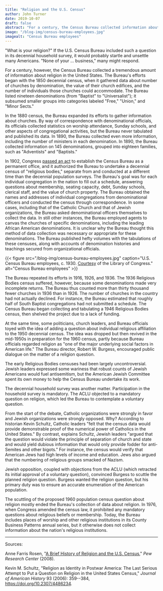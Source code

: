 ```yaml
---
title: "Religion and the U.S. Census"
author: John Turner
date: 2019-10-07
draft: false
abstract: "For a century, the Census Bureau collected information about religion in the United States. Here is how the Bureau's efforts began with the 1850 decennial census, how it expanded to the Censuses of Religious Bodies, and why the religion censuses eventually came to an end in the middle of the twentieth century." 
image: "/blog-img/census-bureau-employees.jpg"
imagealt: "Census Bureau employees"
---
```


"What is your religion?" If the U.S. Census Bureau included such a question in its decennial household survey, it would probably startle and unsettle many Americans. "None of your ... business," many might respond.

For a century, however, the Census Bureau collected a tremendous amount of information about religion in the United States. The Bureau's efforts began with the 1850 decennial census, when it gathered data about number of churches by denomination, the value of their church edifices, and the number of individuals those churches could accommodate. The Bureau listed nineteen denominations (from "Baptist" to "Universalist"); it subsumed smaller groups into categories labeled "Free," "Union," and "Minor Sects."

In the 1880 census, the Bureau expanded its efforts to gather information about churches. By way of correspondence with denominational officials, its officials collected statistics on worship attendance, Sunday schools, and other aspects of congregational activities, but the Bureau never tabulated and published its data. In 1890, the Bureau collected even more information, including the number of ministers in each denomination. In 1890, the Bureau collected information on 145 denominations, grouped into eighteen families, such as "Adventists" and "Baptists."

In 1902, Congress [passed an act](https://www.loc.gov/law/help/statutes-at-large/57th-congress/session-1/c57s1ch139.pdf) to establish the Census Bureau as a permanent office, and it authorized the Bureau to undertake a decennial census of "religious bodies," separate from and conducted at a different time than the decennial population surveys. The Bureau's goal was for each individual congregation in the nation to fill out a schedule, answering questions about membership, seating capacity, debt, Sunday schools, clerical staff, and the value of church property. The Bureau obtained the names and addresses of individual congregations from denominational officers and conducted the census through correspondence. In some cases, including that of the Catholic Church and that of Jewish organizations, the Bureau asked denominational officers themselves to collect the data. In still other instances, the Bureau employed agents to canvas the churches of specific denominations, including the leading African American denominations. It is unclear why the Bureau thought this method of data collection was necessary or appropriate for these denominations. The Bureau published hefty volumes with the tabulations of these censuses, along with accounts of denomination histories and teachings secured from organizational officials.

{{< figure src="/blog-img/census-bureau-employees.jpg" caption="U.S. Census Bureau employees, c. 1930. [Courtesy](https://www.loc.gov/pictures/item/2004671454/) of the Library of Congress." alt="Census Bureau employees" >}}

The Bureau repeated its efforts in 1916, 1926, and 1936. The 1936 Religious Bodies census suffered, however, because some denominations made very incomplete returns. The Bureau thus counted more than thirty thousand fewer churches in 1936 than in 1926. The number of churches in the country had not actually declined. For instance, the Bureau estimated that roughly half of South Baptist congregations had not submitted a schedule. The Census Bureau began collecting and tabulating a 1946 Religious Bodies census, then shelved the project due to a lack of funding.

At the same time, some politicians, church leaders, and Bureau officials toyed with the idea of adding a question about individual religious affiliation to the 1950 decennial census. The idea was dropped but then revived in the mid-1950s in preparation for the 1960 census, partly because Bureau officials regarded religion as "one of the major underlying social factors in American life." The Bureau director, Robert W. Burgess, encouraged public dialogue on the matter of a religion question.

The early Religious Bodies censuses had been largely uncontroversial. Jewish leaders expressed some wariness that robust counts of Jewish Americans would fuel antisemitism, but the American Jewish Committee spent its own money to help the Census Bureau undertake its work.

The decennial household survey was another matter. Participation in the household survey is mandatory. The ACLU objected to a mandatory question on religion, which led the Bureau to contemplate a voluntary question.

From the start of the debate, Catholic organizations were strongly in favor and Jewish organizations were strongly opposed. Why? According to historian Kevin Schultz, Catholic leaders "felt that the census data would provide demonstrable proof of the numerical power of Catholics in the United States." By contrast, explains Schultz, Jewish leaders "argued that the question would violate the principle of separation of church and state and would yield dubious information that would only provide fodder for anti-Semites and other bigots." For instance, the census would verify that American Jews had high levels of income and education. Jews also argued that the numbering of religious groups smacked of Nazism.

Jewish opposition, coupled with objections from the ACLU (which retracted its initial approval of a voluntary question), convinced Burgess to scuttle the planned religion question. Burgess wanted the religion question, but his primary duty was to ensure an accurate enumeration of the American population.

The scuttling of the proposed 1960 population census question about religion mostly ended the Bureau's collection of data about religion. In 1976, when Congress amended the census law, it prohibited any mandatory questions about religious beliefs or membership. Today, the Bureau includes places of worship and other religious institutions in its County Business Patterns annual series, but it otherwise does not collect information about the nation's religious institutions.

------------

Sources:

Anne Farris Rosen, "[A Brief History of Religion and the U.S.
Census](https://www.pewforum.org/2010/01/26/a-brief-history-of-religion-and-the-u-s-census/),"
*Pew Research Center* (2008).

Kevin M. Schultz, "Religion as Identity in Postwar America: The Last
Serious Attempt to Put a Question on Religion in the United States
Census," *Journal of American History* 93 (2006): 359--384, <https://doi.org/10.2307/4486234>.
